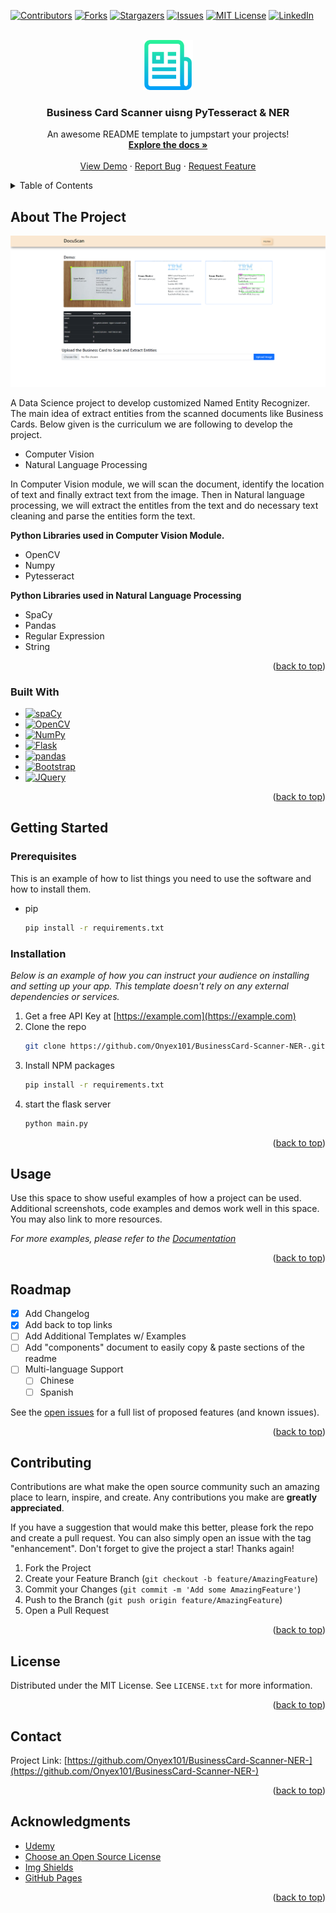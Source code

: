 <!-- Improved compatibility of back to top link: See: https://github.com/Onyex101/BusinessCard-Scanner-NER-/pull/73 -->
<a name="readme-top"></a>
<!--
*** Thanks for checking out the Best-README-Template. If you have a suggestion
*** that would make this better, please fork the repo and create a pull request
*** or simply open an issue with the tag "enhancement".
*** Don't forget to give the project a star!
*** Thanks again! Now go create something AMAZING! :D
-->



<!-- PROJECT SHIELDS -->
<!--
*** I'm using markdown "reference style" links for readability.
*** Reference links are enclosed in brackets [ ] instead of parentheses ( ).
*** See the bottom of this document for the declaration of the reference variables
*** for contributors-url, forks-url, etc. This is an optional, concise syntax you may use.
*** https://www.markdownguide.org/basic-syntax/#reference-style-links
-->
[![Contributors][contributors-shield]][contributors-url]
[![Forks][forks-shield]][forks-url]
[![Stargazers][stars-shield]][stars-url]
[![Issues][issues-shield]][issues-url]
[![MIT License][license-shield]][license-url]
[![LinkedIn][linkedin-shield]][linkedin-url]



<!-- PROJECT LOGO -->
<br />
<div align="center">
  <a href="https://github.com/Onyex101/BusinessCard-Scanner-NER-">
    <img src="images/logo.png" alt="Logo" width="80" height="80">
  </a>

  <h3 align="center">Business Card Scanner uisng PyTesseract & NER</h3>

  <p align="center">
    An awesome README template to jumpstart your projects!
    <br />
    <a href="https://github.com/Onyex101/BusinessCard-Scanner-NER-"><strong>Explore the docs »</strong></a>
    <br />
    <br />
    <a href="https://github.com/Onyex101/BusinessCard-Scanner-NER-">View Demo</a>
    ·
    <a href="https://github.com/Onyex101/BusinessCard-Scanner-NER-/issues">Report Bug</a>
    ·
    <a href="https://github.com/Onyex101/BusinessCard-Scanner-NER-/issues">Request Feature</a>
  </p>
</div>



<!-- TABLE OF CONTENTS -->
<details>
  <summary>Table of Contents</summary>
  <ol>
    <li>
      <a href="#about-the-project">About The Project</a>
      <ul>
        <li><a href="#built-with">Built With</a></li>
      </ul>
    </li>
    <li>
      <a href="#getting-started">Getting Started</a>
      <ul>
        <li><a href="#prerequisites">Prerequisites</a></li>
        <li><a href="#installation">Installation</a></li>
      </ul>
    </li>
    <li><a href="#usage">Usage</a></li>
    <li><a href="#roadmap">Roadmap</a></li>
    <li><a href="#contributing">Contributing</a></li>
    <li><a href="#license">License</a></li>
    <li><a href="#contact">Contact</a></li>
    <li><a href="#acknowledgments">Acknowledgments</a></li>
  </ol>
</details>



<!-- ABOUT THE PROJECT -->
## About The Project

[![Product Name Screen Shot][product-screenshot]](https://example.com)

A Data Science project to develop customized Named Entity Recognizer. The main idea of extract entities from the scanned documents like Business Cards. Below given is the curriculum we are following to develop the project.
* Computer Vision
* Natural Language Processing

In Computer Vision module, we will scan the document, identify the location of text and finally extract text from the image. Then in Natural language processing, we will extract the entitles from the text and do necessary text cleaning and parse the entities form the text.
<p><strong>Python Libraries used in Computer Vision Module.</strong></p> 
<ul>
    <li>OpenCV</li>
    <li>Numpy</li>
    <li>Pytesseract</li>
</ul>
<p><strong>Python Libraries used in Natural Language Processing</strong></p>
<ul>
    <li>SpaCy</li>
    <li>Pandas</li>
    <li>Regular Expression</li>
    <li>String</li>
</ul>

<p align="right">(<a href="#readme-top">back to top</a>)</p>



### Built With

* [![spaCy][spaCy]][spacy-url]
* [![OpenCV][OpenCV]][OpenCV-url]
* [![NumPy][NumPy]][NumPy-url]
* [![Flask][Flask]][Flask-url]
* [![pandas][pandas]][pandas-url]
* [![Bootstrap][Bootstrap.com]][Bootstrap-url]
* [![JQuery][JQuery.com]][JQuery-url]

<p align="right">(<a href="#readme-top">back to top</a>)</p>



<!-- GETTING STARTED -->
## Getting Started

### Prerequisites

This is an example of how to list things you need to use the software and how to install them.
* pip
  ```sh
  pip install -r requirements.txt
  ```

### Installation

_Below is an example of how you can instruct your audience on installing and setting up your app. This template doesn't rely on any external dependencies or services._

1. Get a free API Key at [https://example.com](https://example.com)
2. Clone the repo
   ```sh
   git clone https://github.com/Onyex101/BusinessCard-Scanner-NER-.git
   ```
3. Install NPM packages
   ```sh
   pip install -r requirements.txt
   ```
4. start the flask server
   ```sh
   python main.py
   ```

<p align="right">(<a href="#readme-top">back to top</a>)</p>



<!-- USAGE EXAMPLES -->
## Usage

Use this space to show useful examples of how a project can be used. Additional screenshots, code examples and demos work well in this space. You may also link to more resources.

_For more examples, please refer to the [Documentation](https://example.com)_

<p align="right">(<a href="#readme-top">back to top</a>)</p>



<!-- ROADMAP -->
## Roadmap

- [x] Add Changelog
- [x] Add back to top links
- [ ] Add Additional Templates w/ Examples
- [ ] Add "components" document to easily copy & paste sections of the readme
- [ ] Multi-language Support
    - [ ] Chinese
    - [ ] Spanish

See the [open issues](https://github.com/Onyex101/BusinessCard-Scanner-NER-/issues) for a full list of proposed features (and known issues).

<p align="right">(<a href="#readme-top">back to top</a>)</p>



<!-- CONTRIBUTING -->
## Contributing

Contributions are what make the open source community such an amazing place to learn, inspire, and create. Any contributions you make are **greatly appreciated**.

If you have a suggestion that would make this better, please fork the repo and create a pull request. You can also simply open an issue with the tag "enhancement".
Don't forget to give the project a star! Thanks again!

1. Fork the Project
2. Create your Feature Branch (`git checkout -b feature/AmazingFeature`)
3. Commit your Changes (`git commit -m 'Add some AmazingFeature'`)
4. Push to the Branch (`git push origin feature/AmazingFeature`)
5. Open a Pull Request

<p align="right">(<a href="#readme-top">back to top</a>)</p>



<!-- LICENSE -->
## License

Distributed under the MIT License. See `LICENSE.txt` for more information.

<p align="right">(<a href="#readme-top">back to top</a>)</p>



<!-- CONTACT -->
## Contact

Project Link: [https://github.com/Onyex101/BusinessCard-Scanner-NER-](https://github.com/Onyex101/BusinessCard-Scanner-NER-)

<p align="right">(<a href="#readme-top">back to top</a>)</p>



<!-- ACKNOWLEDGMENTS -->
## Acknowledgments

* [Udemy](https://www.udemy.com/course/business-card-reader-app/)
* [Choose an Open Source License](https://choosealicense.com)
* [Img Shields](https://shields.io)
* [GitHub Pages](https://pages.github.com)

<p align="right">(<a href="#readme-top">back to top</a>)</p>



<!-- MARKDOWN LINKS & IMAGES -->
<!-- https://www.markdownguide.org/basic-syntax/#reference-style-links -->
[contributors-shield]: https://img.shields.io/github/contributors/othneildrew/Best-README-Template.svg?style=for-the-badge
[contributors-url]: https://github.com/Onyex101/BusinessCard-Scanner-NER-/graphs/contributors
[forks-shield]: https://img.shields.io/github/forks/othneildrew/Best-README-Template.svg?style=for-the-badge
[forks-url]: https://github.com/Onyex101/BusinessCard-Scanner-NER-/network/members
[stars-shield]: https://img.shields.io/github/stars/othneildrew/Best-README-Template.svg?style=for-the-badge
[stars-url]: https://github.com/Onyex101/BusinessCard-Scanner-NER-/stargazers
[issues-shield]: https://img.shields.io/github/issues/othneildrew/Best-README-Template.svg?style=for-the-badge
[issues-url]: https://github.com/Onyex101/BusinessCard-Scanner-NER-/issues
[license-shield]: https://img.shields.io/github/license/othneildrew/Best-README-Template.svg?style=for-the-badge
[license-url]: https://github.com/Onyex101/BusinessCard-Scanner-NER-/blob/master/LICENSE.txt
[linkedin-shield]: https://img.shields.io/badge/-LinkedIn-black.svg?style=for-the-badge&logo=linkedin&colorB=555
[linkedin-url]: https://linkedin.com/in/othneildrew
[product-screenshot]: images/demo.png
[spaCy]: https://img.shields.io/static/v1?style=for-the-badge&message=spaCy&color=09A3D5&logo=spaCy&logoColor=FFFFFF&label=
[OpenCV]: https://img.shields.io/static/v1?style=for-the-badge&message=OpenCV&color=5C3EE8&logo=OpenCV&logoColor=FFFFFF&label=
[pandas]: https://img.shields.io/static/v1?style=for-the-badge&message=pandas&color=150458&logo=pandas&logoColor=FFFFFF&label=
[Flask]: https://img.shields.io/static/v1?style=for-the-badge&message=Flask&color=000000&logo=Flask&logoColor=FFFFFF&label=
[NumPy]: https://img.shields.io/static/v1?style=for-the-badge&message=NumPy&color=013243&logo=NumPy&logoColor=FFFFFF&label=
[spacy-url]: https://spacy.io/
[Bootstrap.com]: https://img.shields.io/badge/Bootstrap-563D7C?style=for-the-badge&logo=bootstrap&logoColor=white
[Bootstrap-url]: https://getbootstrap.com
[JQuery.com]: https://img.shields.io/badge/jQuery-0769AD?style=for-the-badge&logo=jquery&logoColor=white
[JQuery-url]: https://jquery.com
[OpenCV-url]: https://opencv.org/
[NumPy-url]: https://numpy.org/
[Flask-url]: https://flask.palletsprojects.com/en/2.3.x/
[pandas-url]: https://pandas.pydata.org/